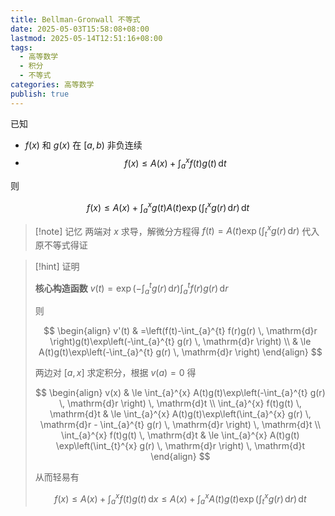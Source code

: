 ```yaml
---
title: Bellman-Gronwall 不等式
date: 2025-05-03T15:58:08+08:00
lastmod: 2025-05-14T12:51:16+08:00
tags:
  - 高等数学
  - 积分
  - 不等式
categories: 高等数学
publish: true
---
```


已知

- $f(x)$ 和 $g(x)$ 在 $[a,b)$ 非负连续
- $$f(x)\le A(x)+\int_{a}^{x} f(t)g(t) \, \mathrm{d}t $$

则

$$
f(x) \le A(x) + \int_{a}^{x} g(t)A(t)\exp\left(\int_{t}^{x} g(r) \, \mathrm{d}r \right) \, \mathrm{d}t
$$

> [!note] 记忆
> 两端对 $x$ 求导，解微分方程得 $f(t)=A(t)\exp\left(\int_{t}^{x} g(r) \, \mathrm{d}r\right)$ 代入原不等式得证

> [!hint] 证明
>
> **核心构造函数** $v(t)=\exp\left(-\int_{a}^{t} g(r) \, \mathrm{d}r\right)\int_{a}^{t} f(r)g(r) \, \mathrm{d}r$
>
> 则
>
> $$
> \begin{align}
> v'(t) & =\left(f(t)-\int_{a}^{t} f(r)g(r) \, \mathrm{d}r \right)g(t)\exp\left(-\int_{a}^{t} g(r) \, \mathrm{d}r \right) \\
>  & \le A(t)g(t)\exp\left(-\int_{a}^{t} g(r) \, \mathrm{d}r \right)
> \end{align}
> $$
>
> 两边对 $[a,x]$ 求定积分，根据 $v(a)=0$ 得
>
> $$
> \begin{align}
> v(x)  & \le \int_{a}^{x} A(t)g(t)\exp\left(-\int_{a}^{t} g(r) \, \mathrm{d}r \right) \, \mathrm{d}t  \\
> \int_{a}^{x} f(t)g(t) \, \mathrm{d}t & \le \int_{a}^{x} A(t)g(t)\exp\left(\int_{a}^{x} g(r) \, \mathrm{d}r - \int_{a}^{t} g(r) \, \mathrm{d}r  \right) \, \mathrm{d}t \\
> \int_{a}^{x} f(t)g(t) \, \mathrm{d}t & \le \int_{a}^{x} A(t)g(t) \exp\left(\int_{t}^{x} g(r) \, \mathrm{d}r \right) \, \mathrm{d}t
> \end{align}
> $$
>
> 从而轻易有
>
> $$
> f(x) \le A(x) + \int_{a}^{x} f(t)g(t) \, \mathrm{d}x \le A(x) + \int_{a}^{x} A(t)g(t)\exp\left(\int_{t}^{x} g(r) \, \mathrm{d}r \right) \, \mathrm{d}t
> $$
